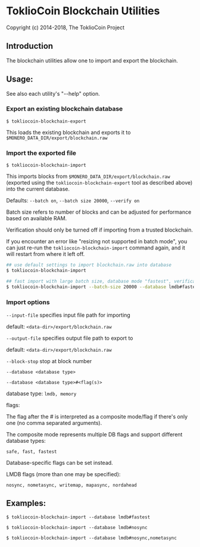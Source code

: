 # ToklioCoin Blockchain Utilities

Copyright (c) 2014-2018, The ToklioCoin Project

## Introduction

The blockchain utilities allow one to import and export the blockchain.

## Usage:

See also each utility's "--help" option.

### Export an existing blockchain database

`$ tokliocoin-blockchain-export`

This loads the existing blockchain and exports it to `$MONERO_DATA_DIR/export/blockchain.raw`

### Import the exported file

`$ tokliocoin-blockchain-import`

This imports blocks from `$MONERO_DATA_DIR/export/blockchain.raw` (exported using the
`tokliocoin-blockchain-export` tool as described above) into the current database.

Defaults: `--batch on`, `--batch size 20000`, `--verify on`

Batch size refers to number of blocks and can be adjusted for performance based on available RAM.

Verification should only be turned off if importing from a trusted blockchain.

If you encounter an error like "resizing not supported in batch mode", you can just re-run
the `tokliocoin-blockchain-import` command again, and it will restart from where it left off.

```bash
## use default settings to import blockchain.raw into database
$ tokliocoin-blockchain-import

## fast import with large batch size, database mode "fastest", verification off
$ tokliocoin-blockchain-import --batch-size 20000 --database lmdb#fastest --verify off

```

### Import options

`--input-file`
specifies input file path for importing

default: `<data-dir>/export/blockchain.raw`

`--output-file`
specifies output file path to export to

default: `<data-dir>/export/blockchain.raw`

`--block-stop`
stop at block number

`--database <database type>`

`--database <database type>#<flag(s)>`

database type: `lmdb, memory`

flags:

The flag after the # is interpreted as a composite mode/flag if there's only
one (no comma separated arguments).

The composite mode represents multiple DB flags and support different database types:

`safe, fast, fastest`

Database-specific flags can be set instead.

LMDB flags (more than one may be specified):

`nosync, nometasync, writemap, mapasync, nordahead`

## Examples:

```
$ tokliocoin-blockchain-import --database lmdb#fastest

$ tokliocoin-blockchain-import --database lmdb#nosync

$ tokliocoin-blockchain-import --database lmdb#nosync,nometasync
```
